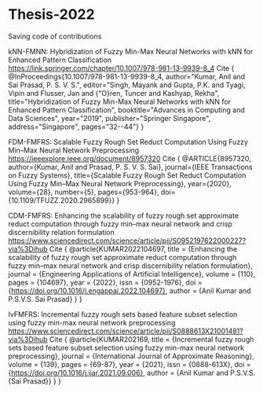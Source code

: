 # Thesis-2022
Saving code of contributions

kNN-FMNN: Hybridization of Fuzzy Min-Max Neural Networks with kNN for Enhanced Pattern Classification
https://link.springer.com/chapter/10.1007/978-981-13-9939-8_4
Cite {
  @InProceedings{10.1007/978-981-13-9939-8_4,
  author="Kumar, Anil
  and Sai Prasad, P. S. V. S.",
  editor="Singh, Mayank
  and Gupta, P.K.
  and Tyagi, Vipin
  and Flusser, Jan
  and {\"O}ren, Tuncer
  and Kashyap, Rekha",
  title="Hybridization of Fuzzy Min-Max Neural Networks with kNN for Enhanced Pattern Classification",
  booktitle="Advances in Computing and Data Sciences",
  year="2019",
  publisher="Springer Singapore",
  address="Singapore",
  pages="32--44"}
}

FDM-FMFRS: Scalable Fuzzy Rough Set Reduct Computation Using Fuzzy Min–Max Neural Network Preprocessing
https://ieeexplore.ieee.org/document/8957320
Cite {
  @ARTICLE{8957320,
    author={Kumar, Anil and Prasad, P. S. V. S. Sai},
    journal={IEEE Transactions on Fuzzy Systems}, 
    title={Scalable Fuzzy Rough Set Reduct Computation Using Fuzzy Min–Max Neural Network Preprocessing}, 
    year={2020},
    volume={28},
    number={5},
    pages={953-964},
    doi={10.1109/TFUZZ.2020.2965899}}
}

CDM-FMFRS: Enhancing the scalability of fuzzy rough set approximate reduct computation through fuzzy min–max neural network and crisp discernibility relation formulation
https://www.sciencedirect.com/science/article/pii/S0952197622000227?via%3Dihub
Cite {
  @article{KUMAR2022104697,
  title = {Enhancing the scalability of fuzzy rough set approximate reduct computation through fuzzy min–max neural network and crisp discernibility relation   formulation},
  journal = {Engineering Applications of Artificial Intelligence},
  volume = {110},
  pages = {104697},
  year = {2022},
  issn = {0952-1976},
  doi = {https://doi.org/10.1016/j.engappai.2022.104697},
  author = {Anil Kumar and P.S.V.S. Sai Prasad}
  }
}

IvFMFRS: Incremental fuzzy rough sets based feature subset selection using fuzzy min-max neural network preprocessing
https://www.sciencedirect.com/science/article/pii/S0888613X21001481?via%3Dihub
Cite {
    @article{KUMAR202169,
    title = {Incremental fuzzy rough sets based feature subset selection using fuzzy min-max neural network preprocessing},
    journal = {International Journal of Approximate Reasoning},
    volume = {139},
    pages = {69-87},
    year = {2021},
    issn = {0888-613X},
    doi = {https://doi.org/10.1016/j.ijar.2021.09.006},
    author = {Anil Kumar and P.S.V.S. {Sai Prasad}}
  }
}
